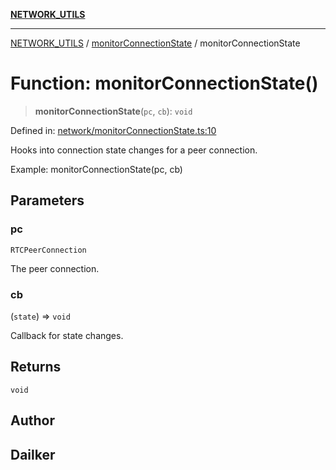 [**NETWORK_UTILS**](../../README.md)

***

[NETWORK_UTILS](../../README.md) / [monitorConnectionState](../README.md) / monitorConnectionState

# Function: monitorConnectionState()

> **monitorConnectionState**(`pc`, `cb`): `void`

Defined in: [network/monitorConnectionState.ts:10](https://github.com/dailker/everyutil-js/blob/7799f3f003cb23f425be3f1c83c38483e2648188/src/network/monitorConnectionState.ts#L10)

Hooks into connection state changes for a peer connection.

Example: monitorConnectionState(pc, cb)

## Parameters

### pc

`RTCPeerConnection`

The peer connection.

### cb

(`state`) => `void`

Callback for state changes.

## Returns

`void`

## Author

## Dailker
